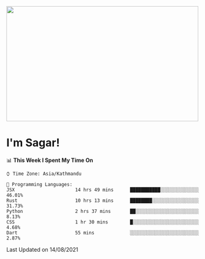 
<img src="https://media.giphy.com/media/3ornk57KwDXf81rjWM/giphy.gif" width="500" height="300" frameBorder="0" class="giphy-embed" allowFullScreen></img>

#   I'm Sagar!

<!--START_SECTION:waka-->
📊 **This Week I Spent My Time On** 

```text
⌚︎ Time Zone: Asia/Kathmandu

💬 Programming Languages: 
JSX                      14 hrs 49 mins      ███████████░░░░░░░░░░░░░░   46.01% 
Rust                     10 hrs 13 mins      ████████░░░░░░░░░░░░░░░░░   31.73% 
Python                   2 hrs 37 mins       ██░░░░░░░░░░░░░░░░░░░░░░░   8.13% 
CSS                      1 hr 30 mins        █░░░░░░░░░░░░░░░░░░░░░░░░   4.68% 
Dart                     55 mins             ░░░░░░░░░░░░░░░░░░░░░░░░░   2.87%

```


 Last Updated on 14/08/2021
<!--END_SECTION:waka-->
